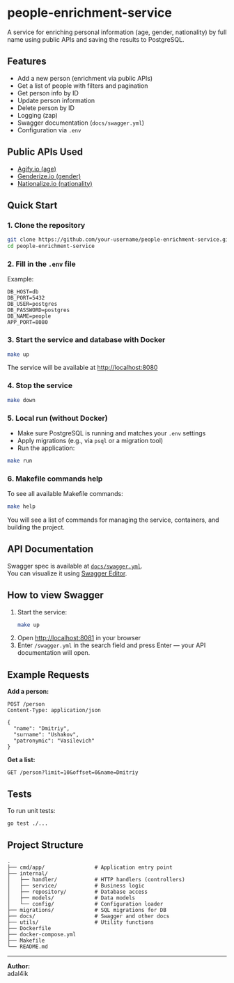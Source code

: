 # people-enrichment-service

A service for enriching personal information (age, gender, nationality) by full name using public APIs and saving the results to PostgreSQL.

## Features

- Add a new person (enrichment via public APIs)
- Get a list of people with filters and pagination
- Get person info by ID
- Update person information
- Delete person by ID
- Logging (zap)
- Swagger documentation (`docs/swagger.yml`)
- Configuration via `.env`

## Public APIs Used

- [Agify.io (age)](https://api.agify.io)
- [Genderize.io (gender)](https://api.genderize.io)
- [Nationalize.io (nationality)](https://api.nationalize.io)

## Quick Start

### 1. Clone the repository

```sh
git clone https://github.com/your-username/people-enrichment-service.git
cd people-enrichment-service
```

### 2. Fill in the `.env` file

Example:
```
DB_HOST=db
DB_PORT=5432
DB_USER=postgres
DB_PASSWORD=postgres
DB_NAME=people
APP_PORT=8080
```

### 3. Start the service and database with Docker

```sh
make up
```

The service will be available at [http://localhost:8080](http://localhost:8080)

### 4. Stop the service

```sh
make down
```

### 5. Local run (without Docker)

- Make sure PostgreSQL is running and matches your `.env` settings
- Apply migrations (e.g., via `psql` or a migration tool)
- Run the application:

```sh
make run
```

### 6. Makefile commands help

To see all available Makefile commands:

```sh
make help
```

You will see a list of commands for managing the service, containers, and building the project.

## API Documentation

Swagger spec is available at [`docs/swagger.yml`](docs/swagger.yml).  
You can visualize it using [Swagger Editor](https://editor.swagger.io/).

## How to view Swagger

1. Start the service:
   ```sh
   make up
   ```
2. Open [http://localhost:8081](http://localhost:8081) in your browser
3. Enter `/swagger.yml` in the search field and press Enter — your API documentation will open.

## Example Requests

**Add a person:**
```http
POST /person
Content-Type: application/json

{
  "name": "Dmitriy",
  "surname": "Ushakov",
  "patronymic": "Vasilevich"
}
```

**Get a list:**
```http
GET /person?limit=10&offset=0&name=Dmitriy
```

## Tests

To run unit tests:
```sh
go test ./...
```

## Project Structure

```
.
├── cmd/app/                # Application entry point
├── internal/
│   ├── handler/            # HTTP handlers (controllers)
│   ├── service/            # Business logic
│   ├── repository/         # Database access
│   ├── models/             # Data models
│   └── config/             # Configuration loader
├── migrations/             # SQL migrations for DB
├── docs/                   # Swagger and other docs
├── utils/                  # Utility functions
├── Dockerfile
├── docker-compose.yml
├── Makefile
└── README.md
```

---

**Author:**  
adal4ik